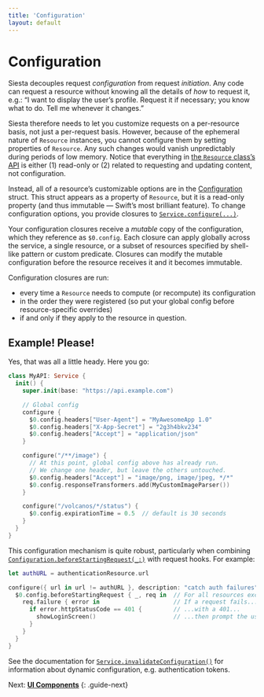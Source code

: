 ```yaml
---
title: 'Configuration'
layout: default
---
```


# Configuration

Siesta decouples request _configuration_ from request _initiation_. Any code can request a resource without knowing all the details of _how_ to request it, e.g.: “I want to display the user’s profile. Request it if necessary; you know what to do. Tell me whenever it changes.”

Siesta therefore needs to let you customize requests on a per-resource basis, not just a per-request basis. However, because of the ephemeral nature of `Resource` instances, you cannot configure them by setting properties of `Resource`. Any such changes would vanish unpredictably during periods of low memory. Notice that everything in [the `Resource` class’s API](http://bustoutsolutions.github.io/siesta/api/Classes/Resource.html) is either (1) read-only or (2) related to requesting and updating content, not configuration.

Instead, all of a resource’s customizable options are in the [Configuration](http://bustoutsolutions.github.io/siesta/api/Structs/Configuration.html) struct. This struct appears as a property of `Resource`, but it is a read-only property (and thus immutable — Swift’s most brilliant feature). To change configuration options, you provide closures to [`Service.configure(...)`](http://bustoutsolutions.github.io/siesta/api/Classes/Service.html#/Resource%20Configuration).

Your configuration closures receive a _mutable_ copy of the configuration, which they reference as `$0.config`. Each closure can apply globally across the service, a single resource, or a subset of resources specified by shell-like pattern or custom predicate. Closures can modify the mutable configuration before the resource receives it and it becomes immutable.

Configuration closures are run:

- every time a `Resource` needs to compute (or recompute) its configuration
- in the order they were registered (so put your global config before resource-specific overrides)
- if and only if they apply to the resource in question.

## Example! Please!

Yes, that was all a little heady. Here you go:

```swift
class MyAPI: Service {
  init() {
    super.init(base: "https://api.example.com")

    // Global config
    configure {
      $0.config.headers["User-Agent"] = "MyAwesomeApp 1.0"
      $0.config.headers["X-App-Secret"] = "2g3h4bkv234"
      $0.config.headers["Accept"] = "application/json"
    }

    configure("/**/image") {
      // At this point, global config above has already run.
      // We change one header, but leave the others untouched.
      $0.config.headers["Accept"] = "image/png, image/jpeg, */*"
      $0.config.responseTransformers.add(MyCustomImageParser())
    }

    configure("/volcanos/*/status") {
      $0.config.expirationTime = 0.5  // default is 30 seconds
    }
  }
}
```

This configuration mechanism is quite robust, particularly when combining [`Configuration.beforeStartingRequest(_:)`](https://bustoutsolutions.github.io/siesta/api/Structs/Configuration.html#/s:FV6Siesta13Configuration21beforeStartingRequestFRS0_FFTCS_8ResourcePS_7Request__T_T_) with request hooks. For example:

```swift
let authURL = authenticationResource.url

configure({ url in url != authURL }, description: "catch auth failures") {
  $0.config.beforeStartingRequest { _, req in  // For all resources except auth:
    req.failure { error in                     // If a request fails...
      if error.httpStatusCode == 401 {         // ...with a 401...
        showLoginScreen()                      // ...then prompt the user to log in
      }
    }
  }
}
```

See the documentation for [`Service.invalidateConfiguration()`](http://bustoutsolutions.github.io/siesta/api/Classes/Service.html#/s:FC6Siesta7Service23invalidateConfigurationFS0_FT_T_) for information about dynamic configuration, e.g. authentication tokens.

Next: **[UI Components](../ui-components)**
{: .guide-next}
